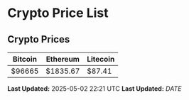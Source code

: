 # Crypto Price List

## Crypto Prices
| Bitcoin | Ethereum | Litecoin |
| ------- | -------- | -------- |
| $96665 | $1835.67 | $87.41 |
**Last Updated:** 2025-05-02 22:21 UTC
**Last Updated:** $DATE$
